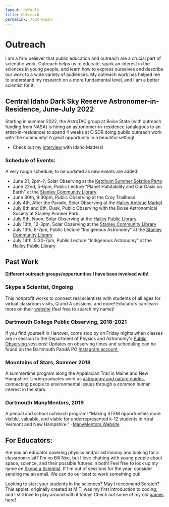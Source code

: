 ```yaml
---
layout: default
title: Outreach
permalink: /outreach/
---
```


# Outreach
I am a firm believer that public education and outreach are a crucial part of scientific work. Outreach helps us to educate, spark an interest in the sciences in young people, and learn how to express ourselves and describe our work to a wide variety of audiences. My outreach work has helped me to understand my research on a more fundamental level, and I am a better scientist for it.

## Central Idaho Dark Sky Reserve Astronomer-in-Residence, June-July 2022
Starting in summer 2022, the AstroTAC group at Boise State (with outreach funding from NASA) is hiring an astronomer-in-residence (analogous to an artist-in-residence) to spend 4 weeks at CISDR doing public outreach work with the community! A great opportunity in a beautiful setting!
* Check out my <a href='https://www.boisestatepublicradio.org/show/idaho-matters/2022-06-09/meet-the-first-astronomer-in-residence-at-the-central-idaho-dark-sky-reserve' target='_blank'>interview</a> with Idaho Matters!

### Schedule of Events:
A very rough schedule, to be updated as new events are added!

* June 21, 2pm-?, Solar Observing at the <a href='https://www.ketchumidaho.org/administration/page/summer-solstice-celebration-warm-springs-preserve' target='_blank'>Ketchum Summer Solstice Party</a>
* June 22nd, 5-6pm, Public Lecture "Planet Habitability and Our Oasis on Earth" at the <a href='https://stanley.lili.org/' target='_blank'>Stanley Community Library</a>
* June 30th, 9:30pm, Public Observing at the Croy Trailhead
* July 4th, After the Parade, Solar Observing at the <a href='https://valleychamber.org/events/july-2-4-haileys-4th-of-july-parade-celebration/' target='_blank'>Hailey Antique Market</a>
* July 8th and 9th, Dusk, Public Observing with the Boise Astronomical Society at Stanley Pioneer Park
* July 9th, Noon, Solar Observing at the <a href='https://haileypubliclibrary.org/' target='_blank'>Hailey Public Library</a>
* July 13th, 12-3pm, Solar Observing at the <a href='https://stanley.lili.org/' target='_blank'>Stanley Community Library</a>
* July 13th, 6-7pm, Public Lecture "Indigenous Astronomy" at the <a href='https://stanley.lili.org/' target='_blank'>Stanley Community Library</a>
* July 14th, 5:30-7pm, Public Lecture "Indigenous Astronomy" at the <a href='https://haileypubliclibrary.org/' target='_blank'>Hailey Public Library</a>

## Past Work
**Different outreach groups/opportunities I have been involved with!**
### Skype a Scientist, Ongoing
This nonprofit works to connect real scientists with students of all ages for virtual classroom visits, Q and A sessions, and more! Educators can learn more on their <a href='https://www.skypeascientist.com/' target='_blank'> website</a> (feel free to search my name)!

### Dartmouth College Public Observing, 2018-2021
If you find yourself in Hanover, come stop by on Friday nights when classes are in session to the Department of Physics and Astronomy's <a href='https://physics.dartmouth.edu/news-events/public-observing' target='_blank'> Public Observing </a> sessions! Updates on observing times and scheduling can be found on the Dartmouth PandA PO <a href='https://www.instagram.com/dartmouthpo/' target='_blank'> Instagram account.</a>

### Mountains of Stars, Summer 2018
A summertime program along the Appalacian Trail in Maine and New Hampshire. Undergraduates work as <a href='https://www.mountainsofstars.org/' target='_blank'> astronomy and nature guides</a>, connecting people to environmental issues through a common human interest in the stars. 

### Dartmouth ManyMentors, 2019
A penpal and school outreach program! "Making STEM opportunities more visible, valuable, and viable for underrepresented k-12 students in rural Vermont and New Hampshire." -<a href='https://www.dartmouthmanymentors.org/' target='_blank'>ManyMentors Website </a>

## For Educators:
Are you an educator covering physics and/or astronomy and looking for a classroom visit? I'm no Bill Nye, but I love chatting with young people about space, science, and their possible futures in both! Feel free to look up my name on <a href='https://www.skypeascientist.com/' target='_blank'> Skype a Scientist</a>. If I'm out of sessions for the year, consider sending me an email. We can do our best to work something out!

Looking to start your students in the sciences? May I reccomend <a href='https://scratch.mit.edu/' target='_blank'>Scratch</a>? This applet, originally created at MIT, was my first introduction to coding, and I still love to play around with it today! Check out some of my old <a href='http://www.catherineslaughter.space/games/'>games</a> here!

